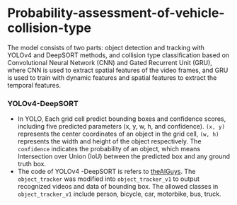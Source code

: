 Probability-assessment-of-vehicle-collision-type
=
The model consists of two parts: object detection and tracking with YOLOv4 and DeepSORT methods, and collision type classification based on Convolutional Neural Network (CNN) and Gated Recurrent Unit (GRU), where CNN is used to extract spatial features of the video frames, and GRU is used to train with dynamic features and spatial features to extract the temporal features.

### YOLOv4-DeepSORT
* In YOLO, Each grid cell predict bounding boxes and confidence scores, including five predicted parameters (x, y, w, h, and confidence). `(x, y)` represents the center coordinates of an object in the grid cell, `(w, h)` represents the width and height of the object respectively. The `confidence` indicates the probability of an object, which means Intersection over Union (IoU) between the predicted box and any ground truth box.<br>
* The code of YOLOv4 -DeepSORT is refers to [theAIGuys](https://github.com/theAIGuysCode/yolov4-deepsort). The `object_tracker` was modified into `object_tracker_v1` to output recognized videos and data of bounding box. The allowed classes in `object_tracker_v1` include person, bicycle, car, motorbike, bus, truck.


